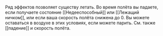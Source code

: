 Ряд эффектов позволяет существу летать. Во время полёта вы падаете, если получаете состояние [[Недееспособный]] или [[Лежащий ничком]], или если ваша скорость полёта снижена до 0. Вы можете оставаться в воздухе в этих условиях, если можете парить. См. также [[падение]] и скорость полёта.